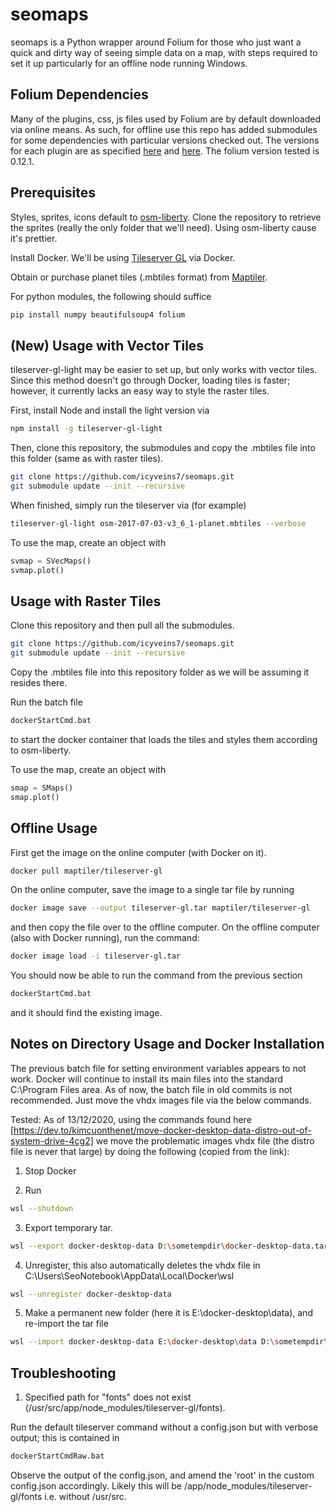 # seomaps

seomaps is a Python wrapper around Folium for those who just want a quick and dirty way of seeing simple data on a map, with steps required to set it up particularly for an offline node running Windows.

## Folium Dependencies

Many of the plugins, css, js files used by Folium are by default downloaded via online means. As such, for offline use this repo has added submodules for some dependencies with particular versions checked out. The versions for each plugin are as specified [here](https://python-visualization.github.io/folium/plugins.html) and [here](https://python-visualization.github.io/folium/modules.html). The folium version tested is 0.12.1.

## Prerequisites

Styles, sprites, icons default to [osm-liberty](https://github.com/maputnik/osm-liberty). Clone the repository to retrieve the sprites (really the only folder that we'll need).
Using osm-liberty cause it's prettier.

Install Docker. We'll be using [Tileserver GL](https://tileserver.readthedocs.io/en/latest/installation.html) via Docker.

Obtain or purchase planet tiles (.mbtiles format) from [Maptiler](https://data.maptiler.com/downloads/tileset/osm/).

For python modules, the following should suffice

```bash
pip install numpy beautifulsoup4 folium
```

## (New) Usage with Vector Tiles

tileserver-gl-light may be easier to set up, but only works with vector tiles. Since this method
doesn't go through Docker, loading tiles is faster; however, it currently lacks an easy way to style
the raster tiles.

First, install Node and install the light version via 

```bash
npm install -g tileserver-gl-light
```

Then, clone this repository, the submodules and copy the .mbtiles file into this folder (same as with raster tiles).

```bash
git clone https://github.com/icyveins7/seomaps.git
git submodule update --init --recursive
```

When finished, simply run the tileserver via (for example)

```bash
tileserver-gl-light osm-2017-07-03-v3_6_1-planet.mbtiles --verbose
```

To use the map, create an object with 

```python
svmap = SVecMaps()
svmap.plot()
```

## Usage with Raster Tiles

Clone this repository and then pull all the submodules.

```bash
git clone https://github.com/icyveins7/seomaps.git
git submodule update --init --recursive
```

Copy the .mbtiles file into this repository folder as we will be assuming it resides there.

Run the batch file 

```bash
dockerStartCmd.bat
```

to start the docker container that loads the tiles and styles them according to osm-liberty.

To use the map, create an object with 

```python
smap = SMaps()
smap.plot()
```

## Offline Usage

First get the image on the online computer (with Docker on it).

```bash
docker pull maptiler/tileserver-gl
```

On the online computer, save the image to a single tar file by running

```bash
docker image save --output tileserver-gl.tar maptiler/tileserver-gl
```

and then copy the file over to the offline computer.
On the offline computer (also with Docker running), run the command:

```bash
docker image load -i tileserver-gl.tar
```

You should now be able to run the command from the previous section

```bash
dockerStartCmd.bat
```

and it should find the existing image.

## Notes on Directory Usage and Docker Installation

The previous batch file for setting environment variables appears to not work. Docker will continue to install its main files into the standard C:\Program Files area.
As of now, the batch file in old commits is not recommended. Just move the vhdx images file via the below commands.

Tested: As of 13/12/2020, using the commands found here [https://dev.to/kimcuonthenet/move-docker-desktop-data-distro-out-of-system-drive-4cg2] we move the problematic images
vhdx file (the distro file is never that large) by doing the following (copied from the link):

1) Stop Docker

2) Run
```bash
wsl --shutdown
```

3) Export temporary tar.
```bash
wsl --export docker-desktop-data D:\sometempdir\docker-desktop-data.tar
```

4) Unregister, this also automatically deletes the vhdx file in C:\Users\SeoNotebook\AppData\Local\Docker\wsl
```bash
wsl --unregister docker-desktop-data
```

5) Make a permanent new folder (here it is E:\docker-desktop\data), and re-import the tar file
```bash
wsl --import docker-desktop-data E:\docker-desktop\data D:\sometempdir\docker-desktop-data.tar --version 2
```

## Troubleshooting

1) Specified path for "fonts" does not exist (/usr/src/app/node_modules/tileserver-gl/fonts).

Run the default tileserver command without a config.json but with verbose output; this is contained in 

```bash
dockerStartCmdRaw.bat
```

Observe the output of the config.json, and amend the 'root' in the custom config.json accordingly. Likely this will be /app/node_modules/tileserver-gl/fonts i.e. without /usr/src.

